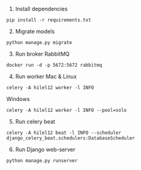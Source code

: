1. Install dependencies
```
pip install -r requirements.txt
```
2. Migrate models
```
python manage.py migrate
```
3. Run broker RabbitMQ
```
docker run -d -p 5672:5672 rabbitmq
```
4. Run worker
Mac & Linux
```
celery -A hilel12 worker -l INFO
```
Windows
```
celery -A hilel12 worker -l INFO --pool=solo
```
5. Run celery beat
```
celery -A hilel12 beat -l INFO --scheduler django_celery_beat.schedulers:DatabaseScheduler
```
6. Run Django web-server
```
python manage.py runserver
```
